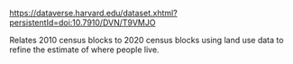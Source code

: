 https://dataverse.harvard.edu/dataset.xhtml?persistentId=doi:10.7910/DVN/T9VMJO

Relates 2010 census blocks to 2020 census blocks using land use data to refine the estimate of where people live.

